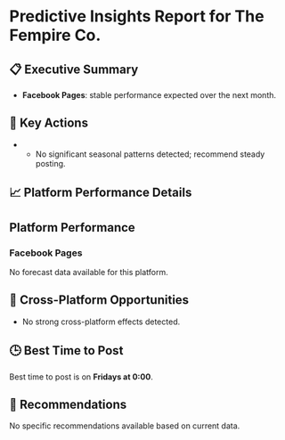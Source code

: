 # Predictive Insights Report for The Fempire Co.

## 📋 Executive Summary

- **Facebook Pages**: stable performance expected over the next month.

## 🎯 Key Actions

- - No significant seasonal patterns detected; recommend steady posting.

## 📈 Platform Performance Details

## Platform Performance

### Facebook Pages

No forecast data available for this platform.


## 🔗 Cross-Platform Opportunities

- No strong cross-platform effects detected.

## 🕒 Best Time to Post

Best time to post is on **Fridays at 0:00**.

## 📢 Recommendations

No specific recommendations available based on current data.
